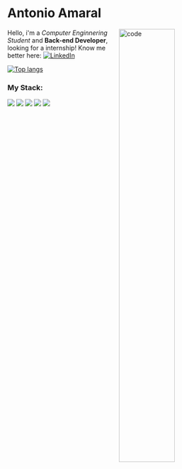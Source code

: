 <h1>Antonio Amaral</h1>

<img align="right" width="50%" src="https://uploads.spiritfanfiction.com/fanfics/capitulos/201712/mais-um-dia-normal-so-acho-11143617-031220170048.gif" alt="code" />

Hello, i'm a *Computer Enginnering Student* and **Back-end Developer**, looking for a internship!
Know me better here: [![LinkedIn](https://i.stack.imgur.com/gVE0j.png)](https://www.linkedin.com/in/agamaral)
&nbsp;

[![Top langs](https://github-readme-stats.vercel.app/api/top-langs/?username=agamaral&layout=default&theme=light)](https://github.com/agamaral/github-readme-stats)

### My Stack:

<p>
  <img src="https://img.shields.io/badge/-NodeJs-339933?logo=node.js&logoColor=white&style=flat-square"/>
  <img src="https://img.shields.io/badge/-Javascript-F7DF1E?logo=javascript&logoColor=383836&style=flat-square"/>
  <img src="https://img.shields.io/badge/-Typescript-3178C6?logo=typescript&logoColor=white&style=flat-square"/>
  <img src="https://img.shields.io/badge/-HTML5-E34F26?logo=html5&logoColor=white&style=flat-square"/>
  <img src="https://img.shields.io/badge/-CSS3-1572B6?logo=css3&logoColor=white&style=flat-square"/>
</p>

